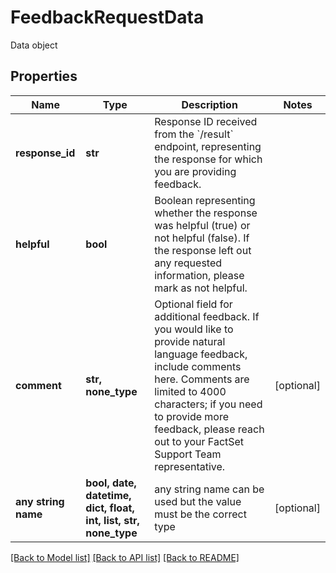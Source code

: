 # FeedbackRequestData

Data object

## Properties
Name | Type | Description | Notes
------------ | ------------- | ------------- | -------------
**response_id** | **str** | Response ID received from the &#x60;/result&#x60; endpoint, representing the response for which you are providing feedback. | 
**helpful** | **bool** | Boolean representing whether the response was helpful (true) or not helpful (false). If the response left out any requested information, please mark as not helpful. | 
**comment** | **str, none_type** | Optional field for additional feedback. If you would like to provide natural language feedback, include comments here. Comments are limited to 4000 characters; if you need to provide more feedback, please reach out to your FactSet Support Team representative.  | [optional] 
**any string name** | **bool, date, datetime, dict, float, int, list, str, none_type** | any string name can be used but the value must be the correct type | [optional]

[[Back to Model list]](../README.md#documentation-for-models) [[Back to API list]](../README.md#documentation-for-api-endpoints) [[Back to README]](../README.md)


